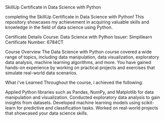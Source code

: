 SkillUp Certificate in Data Science with Python

completing the SkillUp Certificate in Data Science with Python! This repository showcases my achievement in acquiring valuable skills and knowledge in the field of data science using Python.

Certificate Details
Course: Data Science with Python
Issuer: Simplilearn
Certificate Number: 6784CT

Course Overview
The Data Science with Python course covered a wide range of topics, including data manipulation, data visualization, exploratory data analysis, machine learning algorithms, and more. You have gained hands-on experience by working on practical projects and exercises that simulate real-world data scenarios.

What i've Learned
Throughout the course, i achieved the following:

Applied Python libraries such as Pandas, NumPy, and Matplotlib for data manipulation and visualization.
Conducted exploratory data analysis to gain insights from datasets.
Developed machine learning models using scikit-learn for predictive and classification tasks.
Worked on real-world projects that showcased your data science skills.
